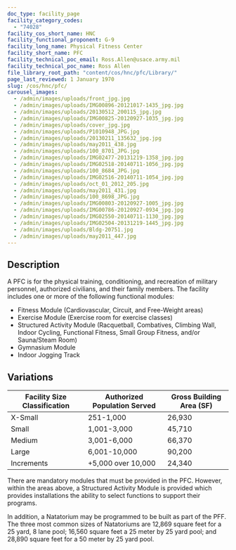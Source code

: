 ```yaml
---
doc_type: facility_page
facility_category_codes:
  - "74028"
facility_cos_short_name: HNC
facility_functional_proponent: G-9
facility_long_name: Physical Fitness Center
facility_short_name: PFC
facility_technical_poc_email: Ross.Allen@usace.army.mil
facility_technical_poc_name: Ross Allen
file_library_root_path: "content/cos/hnc/pfc/Library/"
page_last_reviewed: 1 January 1970
slug: /cos/hnc/pfc/
carousel_images:
  - /admin/images/uploads/front_jpg.jpg
  - /admin/images/uploads/IMG00896-20121017-1435_jpg.jpg
  - /admin/images/uploads/20130512_200115_jpg.jpg
  - /admin/images/uploads/IMG00825-20120927-1035_jpg.jpg
  - /admin/images/uploads/cover_jpg.jpg
  - /admin/images/uploads/P1010948_JPG.jpg
  - /admin/images/uploads/20130211_135632_jpg.jpg
  - /admin/images/uploads/may2011_438.jpg
  - /admin/images/uploads/100_8701_JPG.jpg
  - /admin/images/uploads/IMG02477-20131219-1358_jpg.jpg
  - /admin/images/uploads/IMG02518-20140711-1056_jpg.jpg
  - /admin/images/uploads/100_8684_JPG.jpg
  - /admin/images/uploads/IMG02516-20140711-1054_jpg.jpg
  - /admin/images/uploads/oct_01_2012_205.jpg
  - /admin/images/uploads/may2011_431.jpg
  - /admin/images/uploads/100_8698_JPG.jpg
  - /admin/images/uploads/IMG00803-20120927-1005_jpg.jpg
  - /admin/images/uploads/IMG00786-20120927-0934_jpg.jpg
  - /admin/images/uploads/IMG02550-20140711-1130_jpg.jpg
  - /admin/images/uploads/IMG02504-20131219-1445_jpg.jpg
  - /admin/images/uploads/Bldg-20751.jpg
  - /admin/images/uploads/may2011_447.jpg
---
```


## Description

A PFC is for the physical training, conditioning, and recreation of military personnel, authorized civilians, and their family members. The facility includes one or more of the following functional modules:

- Fitness Module (Cardiovascular, Circuit, and Free-Weight areas)
- Exercise Module (Exercise room for exercise classes)
- Structured Activity Module (Racquetball, Combatives, Climbing Wall, Indoor Cycling, Functional Fitness, Small Group Fitness, and/or Sauna/Steam Room)
- Gymnasium Module
- Indoor Jogging Track

## Variations

| Facility Size Classification | Authorized Population Served | ​Gross Building Area (SF) |
| ---------------------------- | ---------------------------- | ------------------------- |
| X-Small​                     | ​251-1,000                   | ​26,930                   |
| Small​                       | ​1,001-3,000                 | ​45,710                   |
| Medium​                      | 3,001-6,000                  | ​66,370                   |
| Large​                       | ​6,001-10,000                | ​90,200                   |
| Increments                   | ​+5,000 over 10,000          | ​24,340                   |

There are mandatory modules that must be provided in the PFC. However, within the areas above, a Structured Activity Module is provided which provides installations the ability to select functions to support their programs.

In addition, a Natatorium may be programmed to be built as part of the PFF. The three most common sizes of Natatoriums are 12,869 square feet for a 25 yard, 8 lane pool; 16,560 square feet a 25 meter by 25 yard pool; and 28,890 square feet for a 50 meter by 25 yard pool.
